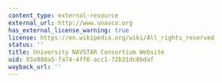 ```yaml
---
content_type: external-resource
external_url: http://www.unavco.org
has_external_license_warning: true
license: https://en.wikipedia.org/wiki/All_rights_reserved
status: ''
title: University NAVSTAR Consortium Website
uid: 93a980a5-fa74-4ff0-acc1-72b31dc8bdaf
wayback_url: ''
---
```

